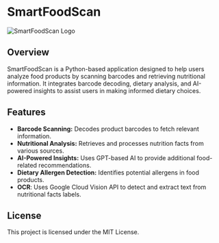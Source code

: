 # SmartFoodScan

![SmartFoodScan Logo](images/logo1.png)

## Overview
SmartFoodScan is a Python-based application designed to help users analyze food products by scanning barcodes and retrieving nutritional information. It integrates barcode decoding, dietary analysis, and AI-powered insights to assist users in making informed dietary choices.

## Features
- **Barcode Scanning:** Decodes product barcodes to fetch relevant information.
- **Nutritional Analysis:** Retrieves and processes nutrition facts from various sources.
- **AI-Powered Insights:** Uses GPT-based AI to provide additional food-related recommendations.
- **Dietary Allergen Detection:** Identifies potential allergens in food products.
- **OCR**: Uses Google Cloud Vision API to detect and extract text from nutritional facts labels.

## License
This project is licensed under the MIT License.
